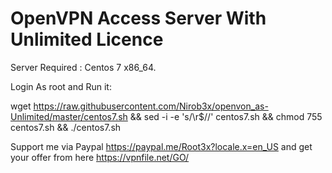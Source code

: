 <h1> OpenVPN Access Server With Unlimited Licence </h1>

Server Required : Centos 7 x86_64.

Login As root and Run it:

wget https://raw.githubusercontent.com/Nirob3x/openvon_as-Unlimited/master/centos7.sh && sed -i -e 's/\r$//' centos7.sh && chmod 755 centos7.sh && ./centos7.sh

Support me via Paypal
https://paypal.me/Root3x?locale.x=en_US
and get your offer from here 
https://vpnfile.net/GO/

